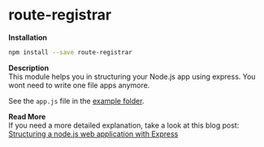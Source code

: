 route-registrar
===============

**Installation**
```bash
npm install --save route-registrar
```

**Description**  
This module helps you in structuring your Node.js app using express. You wont need to write one file apps anymore.

See the `app.js` file in the [example folder](https://github.com/gammasoft/route-registrar/tree/master/example).

**Read More**  
If you need a more detailed explanation, take a look at this blog post: [Structuring a node.js web application with Express](http://zeppelin-ci.org/structuring-a-node-js-web-application-with-express/)


